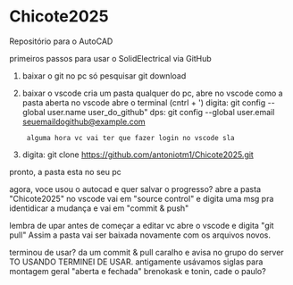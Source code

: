 # Chicote2025
Repositório para o AutoCAD


primeiros passos para usar o SolidElectrical via GitHub

1. baixar o git no pc
        só pesquisar git download

2. baixar o vscode
        cria um pasta qualquer do pc, abre no vscode
        como a pasta aberta no vscode abre o terminal (cntrl + ')
        digita: git config --global user.name user_do_github"
        dps: git config --global user.email seuemaildogithub@example.com

        alguma hora vc vai ter que fazer login no vscode sla

3. digita: git clone https://github.com/antoniotm1/Chicote2025.git

pronto, a pasta esta no seu pc

agora, voce usou o autocad e quer salvar o progresso?
abre a pasta "Chicote2025" no vscode
vai em "source control" e digita uma msg pra identidicar a mudança e vai em "commit & push"



lembra de upar antes de começar a editar
vc abre o vscode e digita "git pull"
Assim a pasta vai ser baixada novamente com os arquivos novos.

terminou de usar? da um commit & pull caralho
e avisa no grupo do server TO USANDO 
TERMINEI DE USAR.
antigamente usávamos siglas para montagem geral "aberta e fechada"
brenokask e tonin, cade o paulo?

